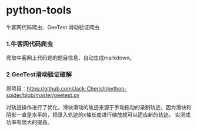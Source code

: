 # python-tools
牛客网代码爬虫、GeeTest 滑动验证爬虫

### 1.牛客网代码爬虫
爬取牛客网上代码题的题目信息，自动生成markdown。

### 2.GeeTest滑动验证破解
原项目：https://github.com/Jack-Cherish/python-spider/blob/master/geetest.py

对轨迹操作进行了优化，滑块滑动的轨迹来源于手动拖动的录制轨迹，因为滑块和阴影一直是水平的，把录入轨迹的x轴长度进行缩放就可以适应新的轨迹。
实测成功率有很大的提高。
